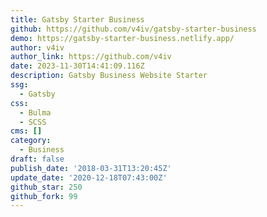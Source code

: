 ```yaml
---
title: Gatsby Starter Business
github: https://github.com/v4iv/gatsby-starter-business
demo: https://gatsby-starter-business.netlify.app/
author: v4iv
author_link: https://github.com/v4iv
date: 2023-11-30T14:41:09.116Z
description: Gatsby Business Website Starter
ssg:
  - Gatsby
css:
  - Bulma
  - SCSS
cms: []
category:
  - Business
draft: false
publish_date: '2018-03-31T13:20:45Z'
update_date: '2020-12-18T07:43:00Z'
github_star: 250
github_fork: 99
---
```

